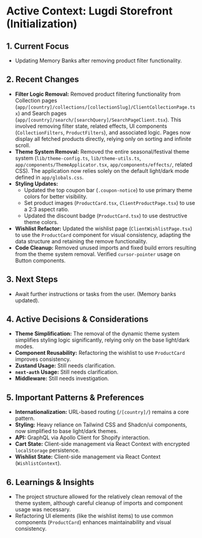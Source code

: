 # Active Context: Lugdi Storefront (Initialization)

## 1. Current Focus

- Updating Memory Banks after removing product filter functionality.

## 2. Recent Changes

- **Filter Logic Removal:** Removed product filtering functionality from Collection pages (`app/[country]/collections/[collectionSlug]/ClientCollectionPage.tsx`) and Search pages (`app/[country]/search/[searchQuery]/SearchPageClient.tsx`). This involved removing filter state, related effects, UI components (`CollectionFilters`, `ProductFilters`), and associated logic. Pages now display all fetched products directly, relying only on sorting and infinite scroll.
- **Theme System Removal:** Removed the entire seasonal/festival theme system (`lib/theme-config.ts`, `lib/theme-utils.ts`, `app/components/ThemeApplicator.tsx`, `app/components/effects/`, related CSS). The application now relies solely on the default light/dark mode defined in `app/globals.css`.
- **Styling Updates:**
  - Updated the top coupon bar (`.coupon-notice`) to use primary theme colors for better visibility.
  - Set product images (`ProductCard.tsx`, `ClientProductPage.tsx`) to use a 2:3 aspect ratio.
  - Updated the discount badge (`ProductCard.tsx`) to use destructive theme colors.
- **Wishlist Refactor:** Updated the wishlist page (`ClientWishlistPage.tsx`) to use the `ProductCard` component for visual consistency, adapting the data structure and retaining the remove functionality.
- **Code Cleanup:** Removed unused imports and fixed build errors resulting from the theme system removal. Verified `cursor-pointer` usage on Button components.

## 3. Next Steps

- Await further instructions or tasks from the user. (Memory banks updated).

## 4. Active Decisions & Considerations

- **Theme Simplification:** The removal of the dynamic theme system simplifies styling logic significantly, relying only on the base light/dark modes.
- **Component Reusability:** Refactoring the wishlist to use `ProductCard` improves consistency.
- **Zustand Usage:** Still needs clarification.
- **`next-auth` Usage:** Still needs clarification.
- **Middleware:** Still needs investigation.

## 5. Important Patterns & Preferences

- **Internationalization:** URL-based routing (`/[country]/`) remains a core pattern.
- **Styling:** Heavy reliance on Tailwind CSS and Shadcn/ui components, now simplified to base light/dark themes.
- **API:** GraphQL via Apollo Client for Shopify interaction.
- **Cart State:** Client-side management via React Context with encrypted `localStorage` persistence.
- **Wishlist State:** Client-side management via React Context (`WishlistContext`).

## 6. Learnings & Insights

- The project structure allowed for the relatively clean removal of the theme system, although careful cleanup of imports and component usage was necessary.
- Refactoring UI elements (like the wishlist items) to use common components (`ProductCard`) enhances maintainability and visual consistency.
